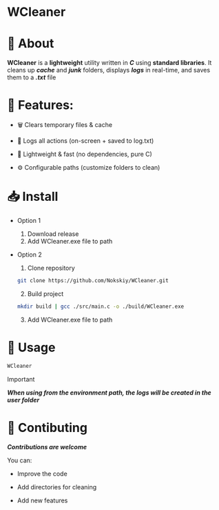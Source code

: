 # WCleaner

# 👋 About

**WCleaner** is a **lightweight** utility written in ***C*** using **standard libraries**. It cleans up ***cache*** and
***junk*** folders, displays ***logs*** in real-time, and saves them to a ***.txt*** file

# 🌟 Features:

- 🗑️ Clears temporary files & cache

- 📝 Logs all actions (on-screen + saved to log.txt)

- 🚀 Lightweight & fast (no dependencies, pure C)

- ⚙️ Configurable paths (customize folders to clean)

# 📥 Install

- Option 1
    1. Download release
    2. Add WCleaner.exe file to path

- Option 2
    1. Clone repository
    ``` bash
    git clone https://github.com/Nokskiy/WCleaner.git
    ```
    2. Build project
    ``` bash
    mkdir build | gcc ./src/main.c -o ./build/WCleaner.exe
    ```
    3. Add WCleaner.exe file to path

# 🚀 Usage

``` bash
WCleaner
```

> [!IMPORTANT]
> ***When using from the environment path, the logs will be created in the user folder***

# 🤝 Contibuting

***Contributions are welcome***

You can:

- Improve the code

- Add directories for cleaning

- Add new features
